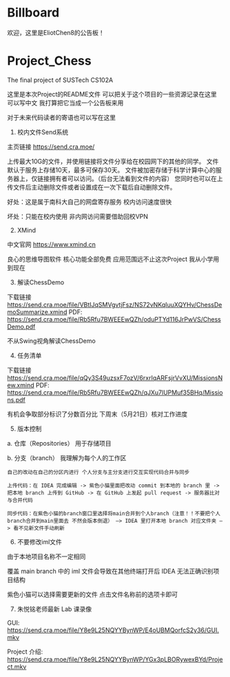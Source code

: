 # Billboard
欢迎，这里是EliotChen8的公告板！

# Project_Chess
The final project of SUSTech CS102A


这里是本次Project的README文件 可以把关于这个项目的一些资源记录在这里 可以写中文 我打算把它当成一个公告板来用

对于未来代码读者的寄语也可以写在这里


1. 校内文件Send系统

  主页链接 https://send.cra.moe/
  
  上传最大10G的文件，并使用链接将文件分享给在校园网下的其他的同学。
  文件默认于服务上存储10天，最多可保存30天。
  文件被加密存储于科学计算中心的服务器上，仅链接拥有者可以访问。（后台无法看到文件的内容）
  您同时也可以在上传文件后主动删除文件或者设置成在一次下载后自动删除文件。
  
  好处：这是属于南科大自己的网盘寄存服务 校内访问速度很快
  
  坏处：只能在校内使用 非内网访问需要借助回校VPN
  
 
2. XMind
  
  中文官网 https://www.xmind.cn
  
  良心的思维导图软件 核心功能全部免费 应用范围远不止这次Project
  我从小学用到现在
  
  
3. 解读ChessDemo

  下载链接 https://send.cra.moe/file/VBtIJqSMVgvtjFsz/NS72vNKqIuuXQYHv/ChessDemoSummarize.xmind
  PDF: https://send.cra.moe/file/Rb5Rfu7BWEEEwQZh/oduPTYd116JrPwVS/ChessDemo.pdf
  
  不从Swing视角解读ChessDemo
  
  
4. 任务清单
  
  下载链接 https://send.cra.moe/file/qQy3S49uzsxF7ozV/6rxrIqARFsjrVvXU/MissionsNew.xmind
  PDF: https://send.cra.moe/file/Rb5Rfu7BWEEEwQZh/qJXu7lUPMuf35BHq/Missions.pdf
  
  有机会争取部分标识了分数百分比
  下周末（5月21日）核对工作进度
  
  
5. 版本控制

  a. 仓库（Repositories） 用于存储项目
  
  b. 分支（branch） 我理解为每个人的工作区
  
    自己的改动在自己的分区内进行 个人分支与主分支进行交互实现代码合并与同步
    
    上传代码：在 IDEA 完成编辑 -> 紫色小猫里面把改动 commit 到本地的 branch 里 -> 把本地 branch 上传到 GitHub -> 在 GitHub 上发起 pull request -> 服务器比对与合并代码
    
    同步代码：在紫色小猫的branch窗口里选择将main合并到个人branch（注意！！不要把个人branch合并到main里面去 不然会版本倒退） —> IDEA 里打开本地 branch 对应文件夹 —> 看不见新文件手动刷新
    

6. 不要修改iml文件
  
  由于本地项目名称不一定相同 

  覆盖 main branch 中的 iml 文件会导致在其他终端打开后 IDEA 无法正确识别项目结构

  紫色小猫可以选择需要更新的文件 点击文件名称前的选项卡即可
  
 
 7. 朱悦铭老师最新 Lab 课录像
  
  GUI: https://send.cra.moe/file/Y8e9L25NQYYBynWP/E4oUBMQorfcS2y36/GUI.mkv
  
  Project 介绍: https://send.cra.moe/file/Y8e9L25NQYYBynWP/YGx3pLBORywexBYd/Project.mkv
